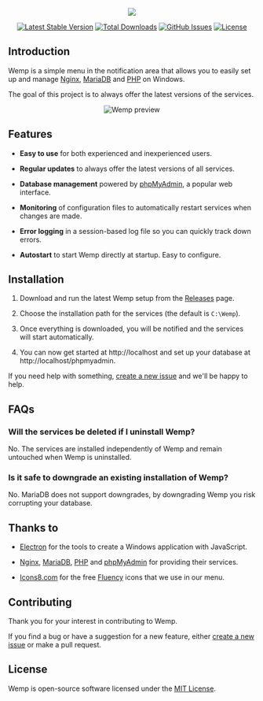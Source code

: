<p align="center"><img src="https://user-images.githubusercontent.com/69470382/125867402-6a8af134-1e03-4d98-b1df-c347a2849c4e.png"></p>

<p align="center">
<a href="https://github.com/electronfriends/wemp/releases/latest"><img src="https://img.shields.io/github/v/release/electronfriends/wemp.svg?style=flat-square" alt="Latest Stable Version"></a>
<a href="https://github.com/electronfriends/wemp/releases"><img src="https://img.shields.io/github/downloads/electronfriends/wemp/total.svg?style=flat-square" alt="Total Downloads"></a>
<a href="https://github.com/electronfriends/wemp/issues"><img src="https://img.shields.io/github/issues/electronfriends/wemp.svg?style=flat-square" alt="GitHub Issues"></a>
<a href="LICENSE"><img src="https://img.shields.io/github/license/electronfriends/wemp.svg?style=flat-square" alt="License"></a>
</p>

## Introduction

Wemp is a simple menu in the notification area that allows you to easily set up and manage [Nginx](https://nginx.org), [MariaDB](https://mariadb.org) and [PHP](https://php.net) on Windows.

The goal of this project is to always offer the latest versions of the services.

<p align="center"><img src="https://user-images.githubusercontent.com/69470382/175114646-8e966bbb-7938-4895-bebd-db943cc5079b.png" alt="Wemp preview"></p>

## Features

- **Easy to use** for both experienced and inexperienced users.

- **Regular updates** to always offer the latest versions of all services.

- **Database management** powered by [phpMyAdmin](https://www.phpmyadmin.net), a popular web interface.

- **Monitoring** of configuration files to automatically restart services when changes are made.

- **Error logging** in a session-based log file so you can quickly track down errors.

- **Autostart** to start Wemp directly at startup. Easy to configure.

## Installation

1. Download and run the latest Wemp setup from the [Releases](https://github.com/electronfriends/wemp/releases/latest) page.

2. Choose the installation path for the services (the default is `C:\Wemp`).

3. Once everything is downloaded, you will be notified and the services will start automatically.

4. You can now get started at http://localhost and set up your database at http://localhost/phpmyadmin.

If you need help with something, [create a new issue](https://github.com/electronfriends/wemp/issues/new) and we'll be happy to help.

## FAQs

### Will the services be deleted if I uninstall Wemp?

No. The services are installed independently of Wemp and remain untouched when Wemp is uninstalled.

### Is it safe to downgrade an existing installation of Wemp?

No. MariaDB does not support downgrades, by downgrading Wemp you risk corrupting your database.

## Thanks to

- [Electron](https://www.electronjs.org) for the tools to create a Windows application with JavaScript.

- [Nginx](https://nginx.org), [MariaDB](https://mariadb.org), [PHP](https://php.net) and [phpMyAdmin](https://www.phpmyadmin.net) for providing their services.

- [Icons8.com](https://icons8.com) for the free [Fluency](https://icons8.com/icon/set/logs/fluency) icons that we use in our menu.

## Contributing

Thank you for your interest in contributing to Wemp.

If you find a bug or have a suggestion for a new feature, either [create a new issue](https://github.com/electronfriends/wemp/issues/new) or make a pull request.

## License

Wemp is open-source software licensed under the [MIT License](LICENSE).
